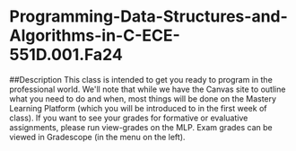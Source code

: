 # Programming-Data-Structures-and-Algorithms-in-C-ECE-551D.001.Fa24

##Description
This class is intended to get you ready to program in the professional world.   We'll note that while we have the Canvas site to outline what you need to do and when, most things will be done on the Mastery Learning Platform (which you will be introduced to in the first week of class).   If you want to see your grades for formative or evaluative assignments, please run view-grades on the MLP.  Exam grades can be viewed in Gradescope (in the menu on the left).
